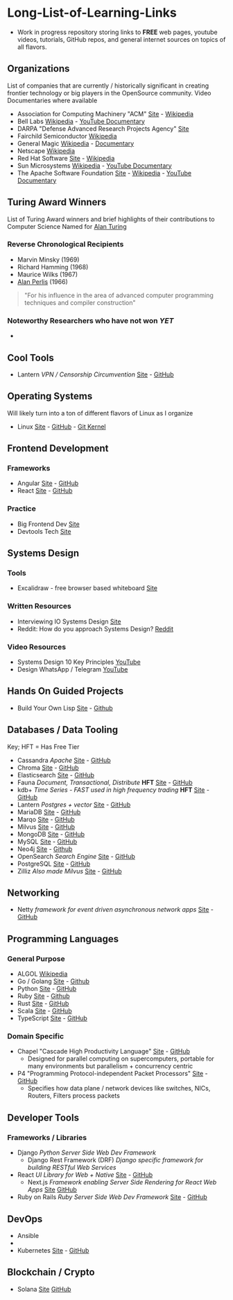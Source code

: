# Long-List-of-Learning-Links

- Work in progress repository storing links to **FREE** web pages, youtube videos, tutorials, GitHub repos, and general internet sources on topics of all flavors.

## Organizations
List of companies that are currently / historically significant in creating frontier technology or big players in the OpenSource community. Video Documentaries where available
- Association for Computing Machinery "ACM" [Site](https://www.acm.org/) - [Wikipedia](https://en.wikipedia.org/wiki/Association_for_Computing_Machinery)
- Bell Labs [Wikipedia](https://en.wikipedia.org/wiki/Bell_Labs) - [YouTube Documentary](https://www.youtube.com/watch?v=eksTJOmlxbU)
- DARPA "Defense Advanced Research Projects Agency" [Site](https://www.darpa.mil/)
- Fairchild Semiconductor [Wikipedia](https://en.wikipedia.org/wiki/Fairchild_Semiconductor)
- General Magic [Wikipedia](https://en.wikipedia.org/wiki/General_Magic) - [Documentary](https://www.generalmagicthemovie.com/)
- Netscape [Wikipedia](https://en.wikipedia.org/wiki/Netscape)
- Red Hat Software [Site](https://www.redhat.com/en) - [Wikipedia](https://en.wikipedia.org/wiki/Red_Hat)
- Sun Microsystems [Wikipedia](https://en.wikipedia.org/wiki/Sun_Microsystems) - [YouTube Documentary](https://www.youtube.com/watch?v=EXx9aKsEkyA)
- The Apache Software Foundation [Site](https://www.apache.org/) - [Wikipedia](https://en.wikipedia.org/wiki/The_Apache_Software_Foundation) - [YouTube Documentary](https://www.youtube.com/watch?v=qkvqJaX4S50)

## Turing Award Winners 
List of Turing Award winners and brief highlights of their contributions to Computer Science 
Named for [Alan Turing](https://en.wikipedia.org/wiki/Alan_Turing)
### Reverse Chronological Recipients 
- Marvin Minsky (1969)
- Richard Hamming (1968)
- Maurice Wilks (1967)
- [Alan Perlis](https://en.wikipedia.org/wiki/Alan_Perlis) (1966)
> "For his influence in the area of advanced computer programming techniques and compiler construction" 
### Noteworthy Researchers who have not won *YET*
- 
## Cool Tools 
- Lantern *VPN / Censorship Circumvention* [Site](https://lantern.io) - [GitHub](https://github.com/getlantern) 

## Operating Systems 
Will likely turn into a ton of different flavors of Linux as I organize 
- Linux [Site](https://kernel.org/) - [GitHub](https://github.com/torvalds/linux) - [Git Kernel](https://git.kernel.org/pub/scm/linux/kernel/git/torvalds/linux.git/) 
 
## Frontend Development
### Frameworks
- Angular [Site](https://angular.dev/) - [GitHub](https://github.com/angular/angular)
- React [Site](https://react.dev/) - [GitHub](https://github.com/facebook/react)
### Practice
- Big Frontend Dev [Site](https://bigfrontend.dev/)
- Devtools Tech [Site](https://devtools.tech/)

## Systems Design
### Tools 
- Excalidraw - free browser based whiteboard [Site](https://excalidraw.com/)
### Written Resources 
- Interviewing IO Systems Design [Site](https://interviewing.io/guides/system-design-interview)
- Reddit: How do you approach Systems Design? [Reddit](https://www.reddit.com/r/ExperiencedDevs/comments/163q1n1/how_do_you_approach_sys_design_interviews_as_the/)
### Video Resources 
- Systems Design 10 Key Principles [YouTube](https://www.youtube.com/watch?v=8dG0qzNAVXI) 
- Design WhatsApp / Telegram [YouTube](https://www.youtube.com/watch?v=M6UZ7pVD-rQ)

## Hands On Guided Projects
- Build Your Own Lisp [Site](https://buildyourownlisp.com/) - [Github](https://github.com/orangeduck/BuildYourOwnLisp) 

## Databases / Data Tooling
Key; HFT = Has Free Tier
- Cassandra *Apache* [Site](https://cassandra.apache.org/_/index.html) - [GitHub](https://github.com/apache/cassandra)
- Chroma [Site](https://www.trychroma.com/) - [GitHub](https://github.com/chroma-core/chroma)
- Elasticsearch [Site](https://www.elastic.co/elasticsearch) - [GitHub](https://github.com/elastic/elasticsearch) 
- Fauna *Document, Transactional, Distribute* **HFT** [Site](https://fauna.com/) - [GitHub](https://github.com/fauna)
- kdb+ *Time Series - FAST used in high frequency trading* **HFT** [Site](https://kx.com/products/kdb/) - [GitHub](https://github.com/KxSystems)
- Lantern *Postgres + vector* [Site](https://lantern.dev/) - [GitHub](https://github.com/lanterndata/lantern)
- MariaDB [Site](https://mariadb.org/) - [GitHub](https://github.com/mariadb)
- Marqo [Site](https://www.marqo.ai/) - [GitHub](https://github.com/marqo-ai/marqo)
- Milvus [Site](https://milvus.io/) - [GitHub](https://github.com/milvus-io/milvus)
- MongoDB [Site](https://www.mongodb.com/) - [GitHub](https://github.com/mongodb/mongo)
- MySQL [Site](https://www.mysql.com/) - [GitHub](https://github.com/mysql/mysql-server)
- Neo4j [Site](https://neo4j.com/) - [Github](https://github.com/neo4j)
- OpenSearch *Search Engine* [Site](https://www.opensearch.org/) - [GitHub](https://github.com/opensearch-project/opensearch)
- PostgreSQL [Site](https://www.postgresql.org/) - [GitHub](https://github.com/postgres/postgres)
- Zilliz *Also made Milvus* [Site](https://zilliz.com/) - [GitHub](https://github.com/zilliztech/)

## Networking
- Netty *framework for event driven asynchronous network apps* [Site](https://netty.io/) - [GitHub](https://github.com/netty)


## Programming Languages
### General Purpose
- ALGOL [Wikipedia](https://en.wikipedia.org/wiki/ALGOL)
- Go / Golang [Site](https://go.dev/) - [Github](https://github.com/golang)
- Python [Site](https://www.python.org/) - [GitHub](https://github.com/python/cpython)
- Ruby [Site](https://www.ruby-lang.org/en/) - [Github](https://github.com/ruby/ruby)
- Rust [Site](https://www.rust-lang.org/) - [GitHub](https://github.com/rust-lang/rust)
- Scala [Site](https://www.scala-lang.org/) - [GitHub](https://github.com/scala)
- TypeScript [Site](https://www.typescriptlang.org/) - [GitHub](https://github.com/microsoft/TypeScript)
### Domain Specific
- Chapel "Cascade High Productivity Language" [Site](https://chapel-lang.org/) - [GitHub](https://github.com/chapel-lang)
  - Designed for parallel computing on supercomputers, portable for many environments but parallelism + concurrency centric
- P4 "Programming Protocol-independent Packet Processors" [Site](https://p4.org/) - [GitHub](https://github.com/p4lang)
  - Specifies how data plane / network devices like switches, NICs, Routers, Filters process packets

## Developer Tools 
### Frameworks / Libraries 
- Django *Python Server Side Web Dev Framework*
  - Django Rest Framework (DRF) *Django specific framework for building RESTful Web Services*
- React *UI Library for Web + Native* [Site](https://react.dev/) - [GitHub](https://github.com/facebook/react)
  - Next.js *Framework enabling Server Side Rendering for React Web Apps* [Site](https://nextjs.org/) [GitHub](https://github.com/vercel/next.js)
- Ruby on Rails *Ruby Server Side Web Dev Framework* [Site](https://rubyonrails.org/) - [GitHub](https://github.com/rails/rails)

## DevOps
- Ansible
- 
- Kubernetes [Site](https://kubernetes.io/) - [GitHub](https://github.com/kubernetes/kubernetes)
  
## Blockchain / Crypto
- Solana [Site](https://solana.com/) [GitHub](https://github.com/solana-labs/solana)

